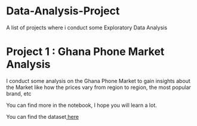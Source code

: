 # Data-Analysis-Project
A list of projects where i conduct some Exploratory Data Analysis

# Project 1 : Ghana Phone Market Analysis 

<p>I conduct some analysis on the Ghana Phone Market to gain insights about the Market like how the prices vary from region to region, the most popular brand, etc</p>
<p>You can find more in the notebook, I hope you will learn a lot.</p>
<p>You can find the dataset<a href = "https://www.kaggle.com/datasets/redpen12/mobile-phone-market-in-ghana/data"> here</a></p>
